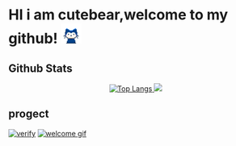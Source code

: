 <h1> HI i am cutebear,welcome to my github! <img src="https://github.com/cutebear0123/cutebear0123/blob/main/mona-whisper.gif?raw=true" width="40" height="40" /></h1>




## Github Stats

<div align="center">
  <a href="https://github.com/cutebear0123">
    <img src="https://github-readme-stats.vercel.app/api?username=cutebear0123" alt="Top Langs">
  </a>
  <a href="https://github.com/cutebear0123">
    <img src="https://github-readme-stats.vercel.app/api/top-langs/?username=cutebear0123&layout=compact&hide=html">
  </a>
</div>

## progect

[![verify](https://github-readme-stats.vercel.app/api/pin/?username=cutebear0123&repo=verify)](https://github.com/cutebear0123/verify)
[![welcome gif](https://github-readme-stats.vercel.app/api/pin/?username=cutebear0123&repo=discord_welcome_gif)](https://github.com/cutebear0123/discord_welcome_gif)

